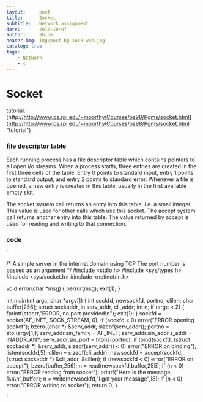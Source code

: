 ```yaml
---
layout:     post
title:      Socket
subtitle:   Network assignment
date:       2017-10-07
author:     Shine
header-img: img/post-bg-ios9-web.jpg
catalog: true
tags:
    - Network
    - c
---
```

# Socket 
tutorial:
[http://http://www.cs.rpi.edu/~moorthy/Courses/os98/Pgms/socket.html](http://http://www.cs.rpi.edu/~moorthy/Courses/os98/Pgms/socket.html "tutorial")

### file descriptor table ###
Each running process has a file descriptor table which
contains pointers to all open i/o streams.  When a process
starts, three entries are created in the first three cells of
the table.  Entry 0 points to standard input, entry 1 points
to standard output, and entry 2 points to standard error.
Whenever a file is opened, a new entry is created in this
table, usually in the first available empty slot.

The socket system call returns an entry into this table; i.e.
a small integer.  This value is used for other calls which
use this socket.  The accept system call returns another
entry into this table.  The value returned by accept is used
for reading and writing to that connection.

### code ###

    `
/* A simple server in the internet domain using TCP
   The port number is passed as an argument */
#include <stdio.h>
#include <sys/types.h> 
#include <sys/socket.h>
#include <netinet/in.h>

void error(char *msg)
{
    perror(msg);
    exit(1);
}

int main(int argc, char *argv[])
{
     int sockfd, newsockfd, portno, clilen;
     char buffer[256];
     struct sockaddr_in serv_addr, cli_addr;
     int n;
     if (argc < 2) {
         fprintf(stderr,"ERROR, no port provided\n");
         exit(1);
     }
     sockfd = socket(AF_INET, SOCK_STREAM, 0);
     if (sockfd < 0) 
        error("ERROR opening socket");
     bzero((char *) &serv_addr, sizeof(serv_addr));
     portno = atoi(argv[1]);
     serv_addr.sin_family = AF_INET;
     serv_addr.sin_addr.s_addr = INADDR_ANY;
     serv_addr.sin_port = htons(portno);
     if (bind(sockfd, (struct sockaddr *) &serv_addr,
              sizeof(serv_addr)) < 0) 
              error("ERROR on binding");
     listen(sockfd,5);
     clilen = sizeof(cli_addr);
     newsockfd = accept(sockfd, (struct sockaddr *) &cli_addr, &clilen);
     if (newsockfd < 0) 
          error("ERROR on accept");
     bzero(buffer,256);
     n = read(newsockfd,buffer,255);
     if (n < 0) error("ERROR reading from socket");
     printf("Here is the message: %s\n",buffer);
     n = write(newsockfd,"I got your message",18);
     if (n < 0) error("ERROR writing to socket");
     return 0; 
}

`
    

